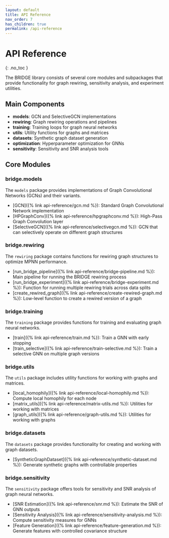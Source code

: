 ```yaml
---
layout: default
title: API Reference
nav_order: 7
has_children: true
permalink: /api-reference
---
```


# API Reference
{: .no_toc }

The BRIDGE library consists of several core modules and subpackages that provide functionality for graph rewiring, sensitivity analysis, and experiment utilities.

## Main Components

- **models**: GCN and SelectiveGCN implementations 
- **rewiring**: Graph rewiring operations and pipelines
- **training**: Training loops for graph neural networks
- **utils**: Utility functions for graphs and matrices
- **datasets**: Synthetic graph dataset generation
- **optimization**: Hyperparameter optimization for GNNs
- **sensitivity**: Sensitivity and SNR analysis tools

## Core Modules

### bridge.models

The `models` package provides implementations of Graph Convolutional Networks (GCNs) and their variants.

- [GCN]({% link api-reference/gcn.md %}): Standard Graph Convolutional Network implementation
- [HPGraphConv]({% link api-reference/hpgraphconv.md %}): High-Pass Graph Convolution layer
- [SelectiveGCN]({% link api-reference/selectivegcn.md %}): GCN that can selectively operate on different graph structures

### bridge.rewiring

The `rewiring` package contains functions for rewiring graph structures to optimize MPNN performance.

- [run_bridge_pipeline]({% link api-reference/bridge-pipeline.md %}): Main pipeline for running the BRIDGE rewiring process
- [run_bridge_experiment]({% link api-reference/bridge-experiment.md %}): Function for running multiple rewiring trials across data splits
- [create_rewired_graph]({% link api-reference/create-rewired-graph.md %}): Low-level function to create a rewired version of a graph

### bridge.training

The `training` package provides functions for training and evaluating graph neural networks.

- [train]({% link api-reference/train.md %}): Train a GNN with early stopping
- [train_selective]({% link api-reference/train-selective.md %}): Train a selective GNN on multiple graph versions

### bridge.utils

The `utils` package includes utility functions for working with graphs and matrices.

- [local_homophily]({% link api-reference/local-homophily.md %}): Compute local homophily for each node
- [matrix_utils]({% link api-reference/matrix-utils.md %}): Utilities for working with matrices
- [graph_utils]({% link api-reference/graph-utils.md %}): Utilities for working with graphs

### bridge.datasets

The `datasets` package provides functionality for creating and working with graph datasets.

- [SyntheticGraphDataset]({% link api-reference/synthetic-dataset.md %}): Generate synthetic graphs with controllable properties

### bridge.sensitivity

The `sensitivity` package offers tools for sensitivity and SNR analysis of graph neural networks.

- [SNR Estimation]({% link api-reference/snr.md %}): Estimate the SNR of GNN outputs
- [Sensitivity Analysis]({% link api-reference/sensitivity-analysis.md %}): Compute sensitivity measures for GNNs
- [Feature Generation]({% link api-reference/feature-generation.md %}): Generate features with controlled covariance structure
